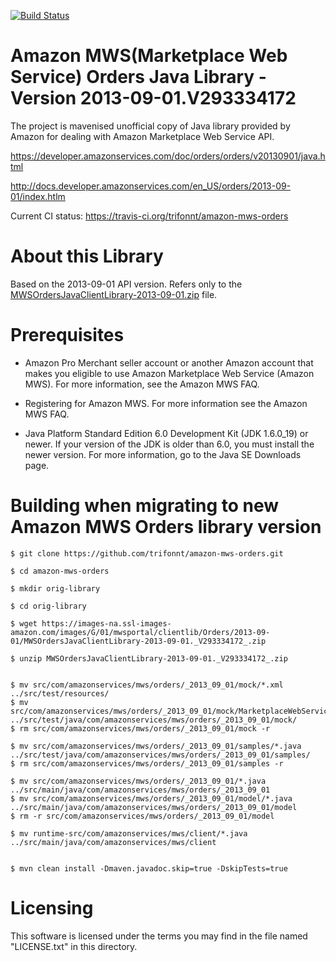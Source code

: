 [![Build Status](https://travis-ci.org/trifonnt/amazon-mws-orders.png?branch=master)](https://travis-ci.org/trifonnt/amazon-mws-orders)

Amazon MWS(Marketplace Web Service) Orders Java Library - Version 2013-09-01.V293334172
=============================================================================== 
The project is mavenised unofficial copy of Java library provided by 
Amazon for dealing with Amazon Marketplace Web Service API.

https://developer.amazonservices.com/doc/orders/orders/v20130901/java.html

http://docs.developer.amazonservices.com/en_US/orders/2013-09-01/index.htlm

Current CI status: https://travis-ci.org/trifonnt/amazon-mws-orders


About this Library
=============================================================================== 

Based on the 2013-09-01 API version.
Refers only to the [MWSOrdersJavaClientLibrary-2013-09-01.zip](https://images-na.ssl-images-amazon.com/images/G/01/mwsportal/clientlib/Orders/2013-09-01/MWSOrdersJavaClientLibrary-2013-09-01._V293334172_.zip) file.


Prerequisites
=============================================================================== 

- Amazon Pro Merchant seller account or another Amazon account that makes you eligible to use Amazon Marketplace Web Service (Amazon MWS). For more information, see the Amazon MWS FAQ.

- Registering for Amazon MWS. For more information see the Amazon MWS FAQ.

- Java Platform Standard Edition 6.0 Development Kit (JDK 1.6.0_19) or newer. If your version of the JDK is older than 6.0, you must install the newer version. For more information, go to the Java SE Downloads page. 


Building when migrating to new Amazon MWS Orders library version
===============================================================================

```shell
$ git clone https://github.com/trifonnt/amazon-mws-orders.git

$ cd amazon-mws-orders

$ mkdir orig-library

$ cd orig-library

$ wget https://images-na.ssl-images-amazon.com/images/G/01/mwsportal/clientlib/Orders/2013-09-01/MWSOrdersJavaClientLibrary-2013-09-01._V293334172_.zip

$ unzip MWSOrdersJavaClientLibrary-2013-09-01._V293334172_.zip


$ mv src/com/amazonservices/mws/orders/_2013_09_01/mock/*.xml ../src/test/resources/
$ mv src/com/amazonservices/mws/orders/_2013_09_01/mock/MarketplaceWebServiceOrdersMock.java ../src/test/java/com/amazonservices/mws/orders/_2013_09_01/mock/
$ rm src/com/amazonservices/mws/orders/_2013_09_01/mock -r

$ mv src/com/amazonservices/mws/orders/_2013_09_01/samples/*.java ../src/test/java/com/amazonservices/mws/orders/_2013_09_01/samples/
$ rm src/com/amazonservices/mws/orders/_2013_09_01/samples -r

$ mv src/com/amazonservices/mws/orders/_2013_09_01/*.java ../src/main/java/com/amazonservices/mws/orders/_2013_09_01
$ mv src/com/amazonservices/mws/orders/_2013_09_01/model/*.java ../src/main/java/com/amazonservices/mws/orders/_2013_09_01/model
$ rm -r src/com/amazonservices/mws/orders/_2013_09_01/model

$ mv runtime-src/com/amazonservices/mws/client/*.java ../src/main/java/com/amazonservices/mws/client


$ mvn clean install -Dmaven.javadoc.skip=true -DskipTests=true

```


Licensing
=============================================================================== 

This software is licensed under the terms you may find in the file
named "LICENSE.txt" in this directory.
